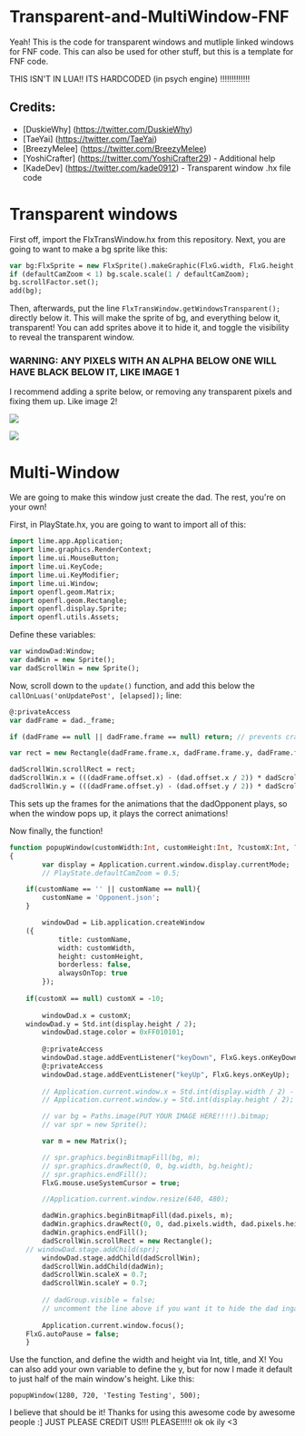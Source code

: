 # Transparent-and-MultiWindow-FNF

Yeah! This is the code for transparent windows and mutliple linked windows for FNF code. This can also be used for other stuff, but this is a template for FNF code.

THIS ISN'T IN LUA!! ITS HARDCODED (in psych engine) !!!!!!!!!!!!!

## Credits:
* [DuskieWhy] (https://twitter.com/DuskieWhy)
* [TaeYai] (https://twitter.com/TaeYai)
* [BreezyMelee] (https://twitter.com/BreezyMelee)
* [YoshiCrafter] (https://twitter.com/YoshiCrafter29) - Additional help
* [KadeDev] (https://twitter.com/kade0912) - Transparent window .hx file code

# Transparent windows 
First off, import the FlxTransWindow.hx from this repository.
Next, you are going to want to make a bg sprite like this:

```hx
var bg:FlxSprite = new FlxSprite().makeGraphic(FlxG.width, FlxG.height, FlxColor.fromRGB(1, 1, 1));
if (defaultCamZoom < 1) bg.scale.scale(1 / defaultCamZoom);
bg.scrollFactor.set();
add(bg);
```
Then, afterwards, put the line 
```FlxTransWindow.getWindowsTransparent();```
directly below it.
This will make the sprite of bg, and everything below it, transparent!
You can add sprites above it to hide it, and toggle the visibility to reveal the transparent window.

### WARNING: ANY PIXELS WITH AN ALPHA BELOW ONE WILL HAVE BLACK BELOW IT, LIKE IMAGE 1


I recommend adding a sprite below, or removing any transparent pixels and fixing them up. 
Like image 2!

![](https://albumizr.com/ia/8c5415605f8d9fb6093971ffa0281c05.jpg)

![](https://cdn.discordapp.com/attachments/884274552295792732/1018398012575322112/unknown.png)

# Multi-Window
We are going to make this window just create the dad. The rest, you're on your own!

First, in PlayState.hx, you are going to want to import all of this:

```hx
import lime.app.Application;
import lime.graphics.RenderContext;
import lime.ui.MouseButton;
import lime.ui.KeyCode;
import lime.ui.KeyModifier;
import lime.ui.Window;
import openfl.geom.Matrix;
import openfl.geom.Rectangle;
import openfl.display.Sprite;
import openfl.utils.Assets;
```

Define these variables:

```hx
var windowDad:Window;
var dadWin = new Sprite();
var dadScrollWin = new Sprite();
```

Now, scroll down to the `update()` function, and add this below the `callOnLuas('onUpdatePost', [elapsed]);` line:

```hx
@:privateAccess
var dadFrame = dad._frame;

if (dadFrame == null || dadFrame.frame == null) return; // prevents crashes (i think???)

var rect = new Rectangle(dadFrame.frame.x, dadFrame.frame.y, dadFrame.frame.width, dadFrame.frame.height);

dadScrollWin.scrollRect = rect;
dadScrollWin.x = (((dadFrame.offset.x) - (dad.offset.x / 2)) * dadScrollWin.scaleX);
dadScrollWin.y = (((dadFrame.offset.y) - (dad.offset.y / 2)) * dadScrollWin.scaleY);
```

This sets up the frames for the animations that the dadOpponent plays, so when the window pops up, it plays the correct animations!

Now finally, the function!

```hx
function popupWindow(customWidth:Int, customHeight:Int, ?customX:Int, ?customName:String)
{
        var display = Application.current.window.display.currentMode;
        // PlayState.defaultCamZoom = 0.5;

	if(customName == '' || customName == null){
		customName = 'Opponent.json';
	}

        windowDad = Lib.application.createWindow
	({
            title: customName,
            width: customWidth,
            height: customHeight,
            borderless: false,
            alwaysOnTop: true
        });
	
	if(customX == null) customX = -10;
	
        windowDad.x = customX;
	windowDad.y = Std.int(display.height / 2);
        windowDad.stage.color = 0xFF010101;
	
        @:privateAccess
        windowDad.stage.addEventListener("keyDown", FlxG.keys.onKeyDown);
        @:privateAccess
        windowDad.stage.addEventListener("keyUp", FlxG.keys.onKeyUp);
	
        // Application.current.window.x = Std.int(display.width / 2) - 640;
        // Application.current.window.y = Std.int(display.height / 2);

        // var bg = Paths.image(PUT YOUR IMAGE HERE!!!!).bitmap;
        // var spr = new Sprite();

        var m = new Matrix();

        // spr.graphics.beginBitmapFill(bg, m);
        // spr.graphics.drawRect(0, 0, bg.width, bg.height);
        // spr.graphics.endFill();
        FlxG.mouse.useSystemCursor = true;

        //Application.current.window.resize(640, 480);

        dadWin.graphics.beginBitmapFill(dad.pixels, m);
        dadWin.graphics.drawRect(0, 0, dad.pixels.width, dad.pixels.height);
        dadWin.graphics.endFill();
        dadScrollWin.scrollRect = new Rectangle();
	// windowDad.stage.addChild(spr);
        windowDad.stage.addChild(dadScrollWin);
        dadScrollWin.addChild(dadWin);
        dadScrollWin.scaleX = 0.7;
        dadScrollWin.scaleY = 0.7;
	
        // dadGroup.visible = false;
        // uncomment the line above if you want it to hide the dad ingame and make it visible via the window
	
        Application.current.window.focus();
	FlxG.autoPause = false;
    }
```
    
Use the function, and define the width and height via Int, title, and X! You can also add your own variable to define the y, but for now I made it default to just half of the main window's height.
Like this:

`popupWindow(1280, 720, 'Testing Testing', 500);`

I believe that should be it! 
Thanks for using this awesome code by awesome people :]
JUST PLEASE CREDIT US!!! PLEASE!!!!! ok ok ily <3
